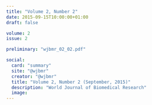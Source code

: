 ```yaml
---
title: "Volume 2, Number 2"
date: 2015-09-15T10:00:00+01:00
draft: false

volume: 2
issue: 2

preliminary: "wjbmr_02_02.pdf" 

social:
  card: "summary"
  site: "@wjbmr"
  creator: "@wjbmr"
  title: "Volume 2, Number 2 (September, 2015)"
  description: "World Journal of Biomedical Research"
  image:
---
```


